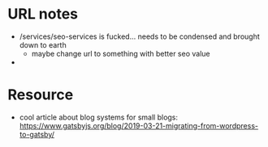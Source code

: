 # URL notes
- /services/seo-services is fucked... needs to be condensed and brought down to earth
    - maybe change url to something with better seo value
- 

# Resource
- cool article about blog systems for small blogs: https://www.gatsbyjs.org/blog/2019-03-21-migrating-from-wordpress-to-gatsby/